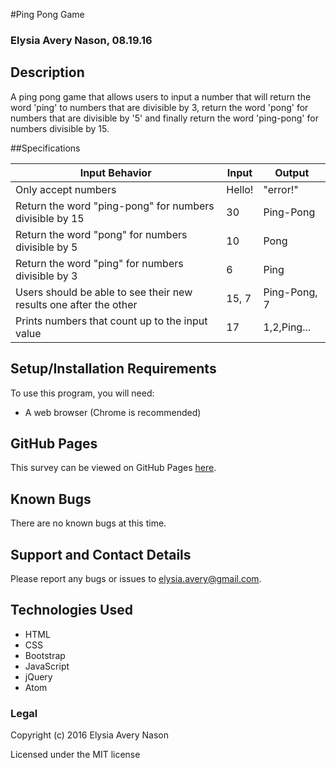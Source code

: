 #Ping Pong Game

### Elysia Avery Nason, 08.19.16

## Description

A ping pong game that allows users to input a number that will return the word 'ping' to numbers that are divisible by 3, return the word 'pong' for numbers that are divisible by '5' and finally return the word 'ping-pong' for numbers divisible by 15.

##Specifications

Input Behavior | Input | Output
---------------|-------|--------
Only accept numbers | Hello! | "error!"
Return the word "ping-pong" for numbers divisible by 15 | 30 | Ping-Pong
Return the word "pong" for numbers divisible by 5 | 10 | Pong
Return the word "ping" for numbers divisible by 3 | 6 | Ping
Users should be able to see their new results one after the other | 15, 7 | Ping-Pong, 7
Prints numbers that count up to the input value | 17 | 1,2,Ping...

## Setup/Installation Requirements ##

To use this program, you will need:

* A web browser (Chrome is recommended)

## GitHub Pages ##

This survey can be viewed on GitHub Pages [here](https://elysiaavery.github.io/https://github.com/ElysiaAvery/PingPong/).

## Known Bugs ##

There are no known bugs at this time.

## Support and Contact Details ##

Please report any bugs or issues to elysia.avery@gmail.com.

## Technologies Used ##

* HTML
* CSS
* Bootstrap
* JavaScript
* jQuery
* Atom

### Legal

Copyright (c) 2016 Elysia Avery Nason

Licensed under the MIT license
